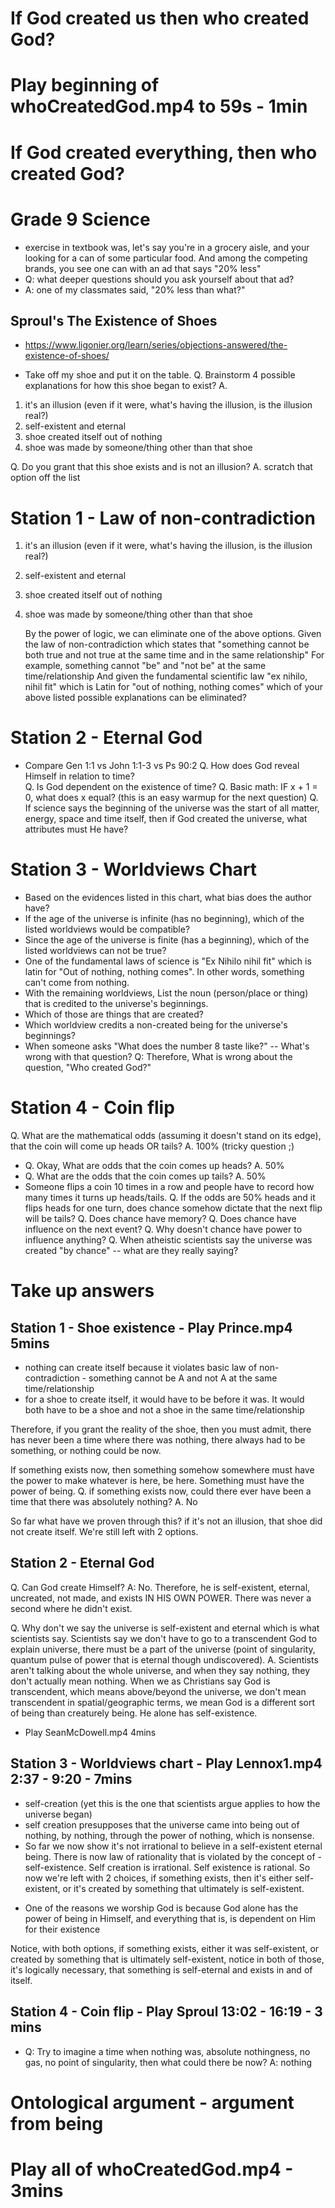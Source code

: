 # If God created us then who created God?

# Play beginning of whoCreatedGod.mp4 to 59s - 1min

# If God created everything, then who created God?

# Grade 9 Science

- exercise in textbook was, let's say you're in a grocery aisle, and your looking for a can of some particular food. And among the competing brands, you see one can with an ad that says "20% less"
- Q: what deeper questions should you ask yourself about that ad?
- A: one of my classmates said, "20% less than what?"

## Sproul's The Existence of Shoes

- https://www.ligonier.org/learn/series/objections-answered/the-existence-of-shoes/

- Take off my shoe and put it on the table.
  Q. Brainstorm 4 possible explanations for how this shoe began to exist?
  A.

1. it's an illusion (even if it were, what's having the illusion, is the illusion real?)
1. self-existent and eternal
1. shoe created itself out of nothing
1. shoe was made by someone/thing other than that shoe

Q. Do you grant that this shoe exists and is not an illusion? A. scratch that option off the list

# Station 1 - Law of non-contradiction

1. it's an illusion (even if it were, what's having the illusion, is the illusion real?)
1. self-existent and eternal
1. shoe created itself out of nothing
1. shoe was made by someone/thing other than that shoe

   By the power of logic, we can eliminate one of the above options.
   Given the law of non-contradiction which states that "something cannot be both true and not true at the same time and in the same relationship"
   For example, something cannot "be" and "not be" at the same time/relationship
   And given the fundamental scientific law "ex nihilo, nihil fit" which is Latin for "out of nothing, nothing comes"
   which of your above listed possible explanations can be eliminated?

# Station 2 - Eternal God

- Compare Gen 1:1 vs John 1:1-3 vs Ps 90:2
  Q. How does God reveal Himself in relation to time?  
  Q. Is God dependent on the existence of time?
  Q. Basic math: IF x + 1 = 0, what does x equal? (this is an easy warmup for the next question)
  Q. If science says the beginning of the universe was the start of all matter, energy, space and time itself,
  then if God created the universe, what attributes must He have?

# Station 3 - Worldviews Chart

- Based on the evidences listed in this chart, what bias does the author have?
- If the age of the universe is infinite (has no beginning), which of the listed worldviews would be compatible?
- Since the age of the universe is finite (has a beginning), which of the listed worldviews can not be true?
- One of the fundamental laws of science is "Ex Nihilo nihil fit" which is latin for "Out of nothing, nothing comes". In other words,
  something can't come from nothing.
- With the remaining worldviews, List the noun (person/place or thing) that is credited to the universe's beginnings.
- Which of those are things that are created?
- Which worldview credits a non-created being for the universe's beginnings?
- When someone asks "What does the number 8 taste like?" -- What's wrong with that question?
  Q: Therefore, What is wrong about the question, "Who created God?"

# Station 4 - Coin flip

Q. What are the mathematical odds (assuming it doesn't stand on its edge), that the coin will come up heads OR tails? A. 100% (tricky question ;)

- Q. Okay, What are odds that the coin comes up heads? A. 50%
- Q. What are the odds that the coin comes up tails? A. 50%
- Someone flips a coin 10 times in a row and people have to record how many times it turns up heads/tails.
  Q. If the odds are 50% heads and it flips heads for one turn, does chance somehow dictate that the next flip will be tails?
  Q. Does chance have memory?
  Q. Does chance have influence on the next event?
  Q. Why doesn't chance have power to influence anything?
  Q. When atheistic scientists say the universe was created "by chance" -- what are they really saying?

# Take up answers

## Station 1 - Shoe existence - Play Prince.mp4 5mins

- nothing can create itself because it violates basic law of non-contradiction - something cannot be A and not A at the same time/relationship
- for a shoe to create itself, it would have to be before it was. It would both have to be a shoe and not a shoe in the same time/relationship

Therefore, if you grant the reality of the shoe, then you must admit, there has never been a time where there was nothing, there always had to be something, or nothing could be now.

If something exists now, then something somehow somewhere must have the power to make whatever is here, be here. Something must have the power of being.
Q. if something exists now, could there ever have been a time that there was absolutely nothing?
A. No

So far what have we proven through this? if it's not an illusion, that shoe did not create itself. We're still left with 2 options.

## Station 2 - Eternal God

Q. Can God create Himself?
A: No. Therefore, he is self-existent, eternal, uncreated, not made, and exists IN HIS OWN POWER. There was never a second where he didn't exist.

Q. Why don't we say the universe is self-existent and eternal which is what scientists say. Scientists say we don't have to go to a transcendent God to explain universe, there must be a part of the universe (point of singularity, quantum pulse of power that is eternal though undiscovered).
A. Scientists aren't talking about the whole universe, and when they say nothing, they don't actually mean nothing.
When we as Christians say God is transcendent, which means above/beyond the universe, we don't mean transcendent in spatial/geographic terms, we mean God is a different sort of being than creaturely being. He alone has self-existence.

- Play SeanMcDowell.mp4 4mins

## Station 3 - Worldviews chart - Play Lennox1.mp4 2:37 - 9:20 - 7mins

- self-creation (yet this is the one that scientists argue applies to how the universe began)
- self creation presupposes that the universe came into being out of nothing, by nothing, through the power of nothing, which is nonsense.
- So far we now show it's not irrational to believe in a self-existent eternal being. There is now law of rationality that is violated by the concept of - self-existence. Self creation is irrational. Self existence is rational. So now we're left with 2 choices, if something exists, then it's either self-existent, or it's created by something that ultimately is self-existent.

* One of the reasons we worship God is because God alone has the power of being in Himself, and everything that is, is dependent on Him for their existence

Notice, with both options, if something exists, either it was self-existent, or created by something that is ultimately self-existent, notice in both of those, it's logically necessary, that something is self-eternal and exists in and of itself.

## Station 4 - Coin flip - Play Sproul 13:02 - 16:19 - 3 mins

- Q: Try to imagine a time when nothing was, absolute nothingness, no gas, no point of singularity, then what could there be now? A: nothing

# Ontological argument - argument from being

# Play all of whoCreatedGod.mp4 - 3mins
